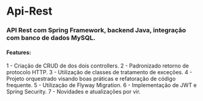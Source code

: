 # Api-Rest
<h3> API Rest com Spring Framework, backend Java, integração com banco de dados MySQL. </h3>

<h4>Features:</h4> 
1 - Criação de CRUD de dos dois controllers.
2 - Padronizado retorno de protocolo HTTP.
3 - Utilização de classes de tratamento de exceções.
4 - Projeto orquestrado visando boas práticas e refatoração de código frequente.
5 - Utilização de Flyway Migration.
6 - Implementação de JWT e Spring Security.
7 - Novidades e atualizações por vir.

